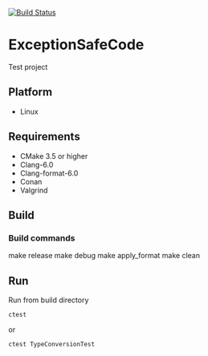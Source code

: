 [![Build Status](https://travis-ci.org/Morheit/DoubleDispatch.svg?branch=master)](https://travis-ci.org/Morheit/DoubleDispatch)

# ExceptionSafeCode #

Test project

## Platform ##

* Linux

## Requirements ##

* CMake 3.5 or higher
* Clang-6.0
* Clang-format-6.0
* Conan
* Valgrind

## Build ##

### Build commands ###

make release
make debug
make apply_format
make clean

## Run ##

Run from build directory

`ctest`

or

`ctest TypeConversionTest`
